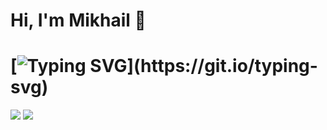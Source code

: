 Hi, I'm Mikhail :wave:
====================
[![Typing SVG](https://readme-typing-svg.herokuapp.com/?color=0000FF&lines=SPINTech+MIET+student.)](https://git.io/typing-svg)
====================
![](https://komarev.com/ghpvc/?username=0SouthBoss0)
![](https://img.shields.io/youtube/views/dQw4w9WgXcQ?style=social)
